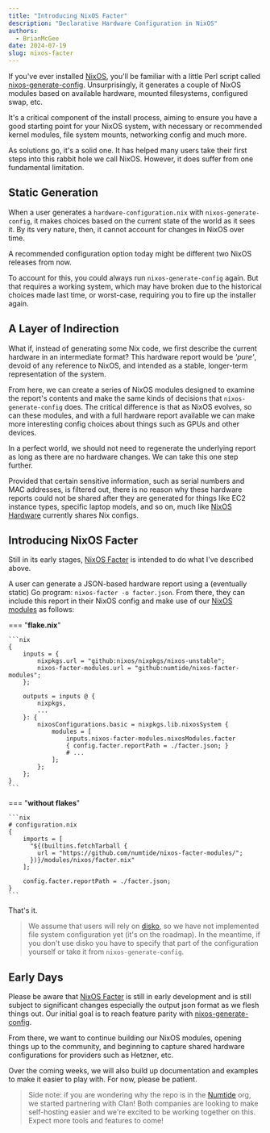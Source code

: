 ```yaml
---
title: "Introducing NixOS Facter"
description: "Declarative Hardware Configuration in NixOS"
authors:
  - BrianMcGee
date: 2024-07-19
slug: nixos-facter
---
```


If you've ever installed [NixOS], you'll be familiar with a little Perl script called [nixos-generate-config]. Unsurprisingly, it generates a couple of NixOS modules based on available hardware, mounted filesystems, configured swap, etc.

It's a critical component of the install process, aiming to ensure you have a good starting point for your NixOS system, with necessary or recommended kernel modules, file system mounts, networking config and much more.

As solutions go, it's a solid one. It has helped many users take their first steps into this rabbit hole we call NixOS. However, it does suffer from one fundamental limitation.

## Static Generation

When a user generates a `hardware-configuration.nix` with `nixos-generate-config`, it makes choices based on the current state of the world as it sees it. By its very nature, then, it cannot account for changes in NixOS over time.

A recommended configuration option today might be different two NixOS releases from now.

To account for this, you could always run `nixos-generate-config` again. But that requires a working system, which may have broken due to the historical choices made last time, or worst-case, requiring you to fire up the installer again.

## A Layer of Indirection

What if, instead of generating some Nix code, we first describe the current hardware in an intermediate format? This hardware report would be _'pure'_, devoid of any reference to NixOS, and intended as a stable, longer-term representation of the system.

From here, we can create a series of NixOS modules designed to examine the report's contents and make the same kinds of decisions that `nixos-generate-config` does. The critical difference is that as NixOS evolves, so can these modules, and with a full hardware report available we can make more interesting config choices about things such as GPUs and other devices.

In a perfect world, we should not need to regenerate the underlying report as long as there are no hardware changes. We can take this one step further.

Provided that certain sensitive information, such as serial numbers and MAC addresses, is filtered out, there is no reason why these hardware reports could not be shared after they are generated for things like EC2 instance types, specific laptop models, and so on, much like [NixOS Hardware] currently shares Nix configs.

## Introducing NixOS Facter

Still in its early stages, [NixOS Facter] is intended to do what I've described above.

A user can generate a JSON-based hardware report using a (eventually static) Go program: `nixos-facter -o facter.json`. From there, they can include this report in their NixOS config and make use of our [NixOS modules](https://github.com/numtide/nixos-facter-modules) as follows:

=== "**flake.nix**"

    ```nix
    {
        inputs = {
            nixpkgs.url = "github:nixos/nixpkgs/nixos-unstable";
            nixos-facter-modules.url = "github:numtide/nixos-facter-modules";
        };

        outputs = inputs @ {
            nixpkgs,
            ...
        }: {
            nixosConfigurations.basic = nixpkgs.lib.nixosSystem {
                modules = [
                    inputs.nixos-facter-modules.nixosModules.facter
                    { config.facter.reportPath = ./facter.json; }
                    # ...
                ];
            };
        };
    }
    ```

=== "**without flakes**"

    ```nix
    # configuration.nix
    {
        imports = [
          "${(builtins.fetchTarball {
            url = "https://github.com/numtide/nixos-facter-modules/";
          })}/modules/nixos/facter.nix"
        ];

        config.facter.reportPath = ./facter.json;
    }
    ```

That's it.

> We assume that users will rely on [disko], so we have not implemented file system configuration yet (it's on the roadmap). 
> In the meantime, if you don't use disko you have to specify that part of the configuration yourself or take it from `nixos-generate-config`.


## Early Days

Please be aware that [NixOS Facter] is still in early development and is still subject to significant changes especially the output json format as we flesh things out. Our initial goal is to reach feature parity with [nixos-generate-config].

From there, we want to continue building our NixOS modules, opening things up to the community, and beginning to capture shared hardware configurations for providers such as Hetzner, etc.

Over the coming weeks, we will also build up documentation and examples to make it easier to play with. For now, please be patient.

> Side note: if you are wondering why the repo is in the [Numtide] org, we started partnering with Clan! Both companies are looking to make self-hosting easier and we're excited to be working together on this. Expect more tools and features to come!

[NixOS Facter]: https://github.com/numtide/nixos-facter
[NixOS Hardware]: https://github.com/NixOS/nixos-hardware
[NixOS]: https://nixos.org "Declarative builds and deployments"
[Numtide]: https://numtide.com
[disko]: https://github.com/nix-community/disko
[nixos-generate-config]: https://github.com/NixOS/nixpkgs/blob/dac9cdf8c930c0af98a63cbfe8005546ba0125fb/nixos/modules/installer/tools/nixos-generate-config.pl
